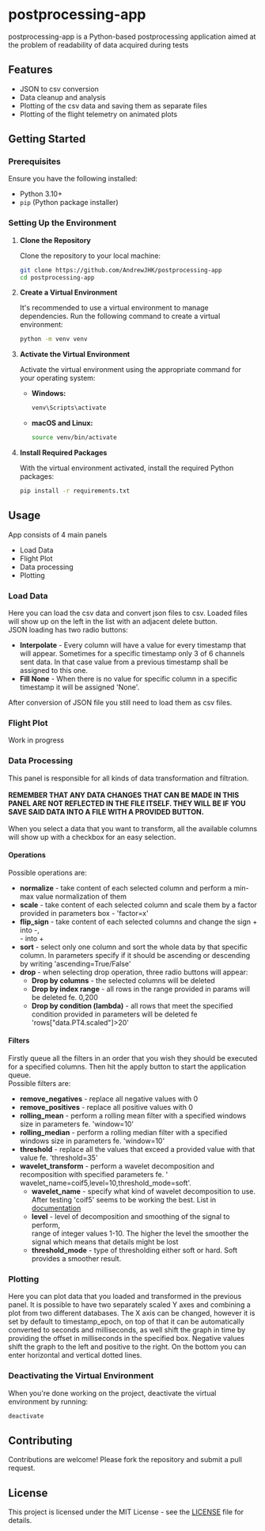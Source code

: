 # postprocessing-app

postprocessing-app is a Python-based postprocessing application aimed at the problem of readability of data acquired
during tests

## Features

- JSON to csv conversion
- Data cleanup and analysis
- Plotting of the csv data and saving them as separate files
- Plotting of the flight telemetry on animated plots

## Getting Started

### Prerequisites

Ensure you have the following installed:

- Python 3.10+
- `pip` (Python package installer)

### Setting Up the Environment

1. **Clone the Repository**

   Clone the repository to your local machine:

   ```bash
   git clone https://github.com/AndrewJHK/postprocessing-app
   cd postprocessing-app
   ```

2. **Create a Virtual Environment**

   It's recommended to use a virtual environment to manage dependencies. Run the following command to create a virtual
   environment:

   ```bash
   python -m venv venv
   ```

3. **Activate the Virtual Environment**

   Activate the virtual environment using the appropriate command for your operating system:

    - **Windows:**

      ```bash
      venv\Scripts\activate
      ```

    - **macOS and Linux:**

      ```bash
      source venv/bin/activate
      ```

4. **Install Required Packages**

   With the virtual environment activated, install the required Python packages:
   ```bash
   pip install -r requirements.txt
   ```

## Usage

App consists of 4 main panels

- Load Data
- Flight Plot
- Data processing
- Plotting

### Load Data

Here you can load the csv data and convert json files to csv. Loaded files will show up on the left in the list with an
adjacent delete
button.</br>
JSON loading has two radio buttons:

- **Interpolate** - Every column will have a value for every timestamp that will appear.
  Sometimes for a specific timestamp only 3 of 6 channels sent data. In that case value from a previous timestamp shall
  be assigned to this one.
- **Fill None** - When there is no value for specific column in a specific timestamp it will be assigned 'None'.

After conversion of JSON file you still need to load them as csv files.

### Flight Plot

Work in progress

### Data Processing

This panel is responsible for all kinds of data transformation and filtration. </br> </br>
**REMEMBER THAT ANY DATA CHANGES THAT CAN BE MADE IN THIS PANEL ARE NOT REFLECTED IN THE FILE ITSELF. THEY WILL BE IF
YOU
SAVE SAID DATA INTO A FILE WITH A PROVIDED BUTTON.**</br></br>
When you select a data that you want to transform, all the available columns will show up with a checkbox for an easy
selection.

#### Operations

Possible operations are:

- **normalize** - take content of each selected column and perform a min-max value normalization of them
- **scale** - take content of each selected column and scale them by a factor provided in parameters box - 'factor=x'
- **flip_sign** - take content of each selected columns and change the sign + into -, </br> - into +
- **sort** - select only one column and sort the whole data by that specific column. In parameters specify if it should
  be
  ascending or descending by writing 'ascending=True/False'
- **drop** - when selecting drop operation, three radio buttons will appear:
    - **Drop by columns** - the selected columns will be deleted
    - **Drop by index range** - all rows in the range provided in params will be deleted fe. 0,200
    - **Drop by condition (lambda)** - all rows that meet the specified condition provided in parameters will be deleted
      fe 'rows["data.PT4.scaled"]>20'

#### Filters

Firstly queue all the filters in an order that you wish they should be executed for a specified columns. Then hit the
apply button to start the application queue.</br>
Possible filters are:

- **remove_negatives** - replace all negative values with 0
- **remove_positives** - replace all positive values with 0
- **rolling_mean** - perform a rolling mean filter with a specified windows size in parameters fe. 'window=10'
- **rolling_median** - perform a rolling median filter with a specified windows size in parameters fe. 'window=10'
- **threshold** - replace all the values that exceed a provided value with that value fe. 'threshold=35'
- **wavelet_transform** - perform a wavelet decomposition and recomposition with specified parameters fe. '
  wavelet_name=coif5,level=10,threshold_mode=soft'.
    - **wavelet_name** - specify what kind of wavelet decomposition to use. After testing 'coif5' seems to be working
      the
      best. List in [documentation](https://pywavelets.readthedocs.io/en/latest/ref/wavelets.html)
    - **level** - level of decomposition and smoothing of the signal to perform, </br> range of integer values 1-10. The
      higher the level the smoother the signal which means that details might be lost
    - **threshold_mode** - type of thresholding either soft or hard. Soft provides a smoother result.

### Plotting

Here you can plot data that you loaded and transformed in the previous panel. It is possible to have two separately
scaled Y axes and combining a plot from two different databases. The X axis can be changed, however it is set by default
to timestamp_epoch, on top of that it can be automatically converted to seconds and milliseconds, as well shift the
graph in time by providing the offset in milliseconds in the specified box. Negative values shift the graph to the left
and positive to the right.
On the bottom you can enter horizontal and vertical dotted lines. 

### Deactivating the Virtual Environment

When you're done working on the project, deactivate the virtual environment by running:

```bash
deactivate
```

## Contributing

Contributions are welcome! Please fork the repository and submit a pull request.

## License

This project is licensed under the MIT License - see the [LICENSE](LICENSE) file for details.

